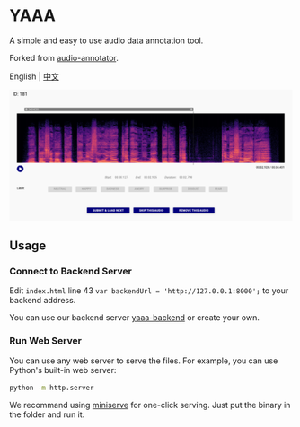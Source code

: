 # YAAA

A simple and easy to use audio data annotation tool.

Forked from [audio-annotator](https://github.com/CrowdCurio/audio-annotator).

English | [中文](README.zh.md)

![interface image](img/interface.png)

## Usage

### Connect to Backend Server

Edit `index.html` line 43 `var backendUrl = 'http://127.0.0.1:8000';` to your backend address.

You can use our backend server [yaaa-backend](https://github.com/Kare-Udon/yaaa-backend) or create your own.

### Run Web Server

You can use any web server to serve the files. For example, you can use Python's built-in web server:

```bash
python -m http.server
```

We recommand using [miniserve](https://github.com/svenstaro/miniserve) for one-click serving. Just put the binary in the folder and run it.
